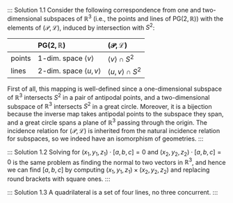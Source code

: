 ::: Solution
1.1 Consider the following correspondence from one and two-dimensional subspaces of $\mathbb{R}^3$ (i.e., the points and lines of $\mathsf{PG}(2,\mathbb{R})$) with the elements of $(\mathcal{P},\mathcal{L})$, induced by intersection with $S^2$:

| | $\mathsf{PG}(2,\mathbb{R})$   |  $(\mathcal{P},\mathcal{L})$ |
| :---- | :---- | :---- |
  points |  1-dim. space $\langle v\rangle$  |    $\langle v\rangle\cap S^2$
  lines | 2-dim. space $\langle u, v\rangle$  | $\langle u,v\rangle\cap S^2$

First of all, this mapping is well-defined since a one-dimensional
subspace of $\mathbb{R}^3$ intersects $S^2$ in a pair of antipodal
points, and a two-dimensional subspace of $\mathbb{R}^3$ intersects
$S^2$ in a great circle. Moreover, it is a bijection because the inverse
map takes antipodal points to the subspace they span, and a great circle
spans a plane of $\mathbb{R}^3$ passing through the origin. The
incidence relation for $(\mathcal{P},\mathcal{L})$ is inherited from the
natural incidence relation for subspaces, so we indeed have an
isomorphism of geometries.
:::

::: Solution
1.2 Solving for $(x_1,y_1,z_1)\cdot [a,b,c]=0$ and
$(x_2,y_2,z_2)\cdot [a,b,c]=0$ is the same problem as finding the normal
to two vectors in $\mathbb{R}^3$, and hence we can find $[a,b,c]$ by
computing $(x_1,y_1,z_1)\times (x_2,y_2,z_2)$ and replacing round
brackets with square ones.
:::

::: Solution
1.3 A quadrilateral is a set of four lines, no three concurrent.
:::
